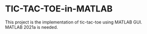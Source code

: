 # TIC-TAC-TOE-in-MATLAB
This project is the implementation of tic-tac-toe using MATLAB GUI. MATLAB 2021a is needed. 
